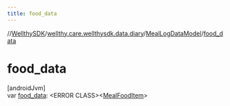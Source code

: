 ```yaml
---
title: food_data
---
```

//[WellthySDK](../../../index.html)/[wellthy.care.wellthysdk.data.diary](../index.html)/[MealLogDataModel](index.html)/[food_data](food_data.html)



# food_data



[androidJvm]\
var [food_data](food_data.html): &lt;ERROR CLASS&gt;&lt;[MealFoodItem](../-meal-food-item/index.html)&gt;




